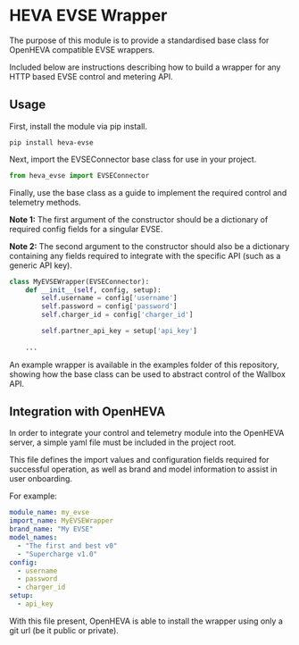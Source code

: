 # HEVA EVSE Wrapper

The purpose of this module is to provide a standardised base class for OpenHEVA compatible EVSE wrappers.

Included below are instructions describing how to build a wrapper for any HTTP based EVSE control and metering API.

## Usage

First, install the module via pip install.

```shell script
pip install heva-evse
```

Next, import the EVSEConnector base class for use in your project.

```python
from heva_evse import EVSEConnector
```

Finally, use the base class as a guide to implement the required control and telemetry methods.

**Note 1:** The first argument of the constructor should be a dictionary of required config fields for a singular EVSE.

**Note 2:** The second argument to the constructor should also be a dictionary containing any fields required to integrate with the specific API (such as a generic API key).

```python
class MyEVSEWrapper(EVSEConnector):
    def __init__(self, config, setup):
        self.username = config['username']
        self.password = config['password']
        self.charger_id = config['charger_id']

        self.partner_api_key = setup['api_key']
    
    ...
```

An example wrapper is available in the examples folder of this repository, showing how the base class can be used to abstract control of the Wallbox API.

## Integration with OpenHEVA

In order to integrate your control and telemetry module into the OpenHEVA server, a simple yaml file must be included in the project root.

This file defines the import values and configuration fields required for successful operation, as well as brand and model information to assist in user onboarding.

For example:

```yaml
module_name: my_evse
import_name: MyEVSEWrapper
brand_name: "My EVSE"
model_names:
  - "The first and best v0"
  - "Supercharge v1.0"
config:
  - username
  - password
  - charger_id
setup:
  - api_key
```

With this file present, OpenHEVA is able to install the wrapper using only a git url (be it public or private).
